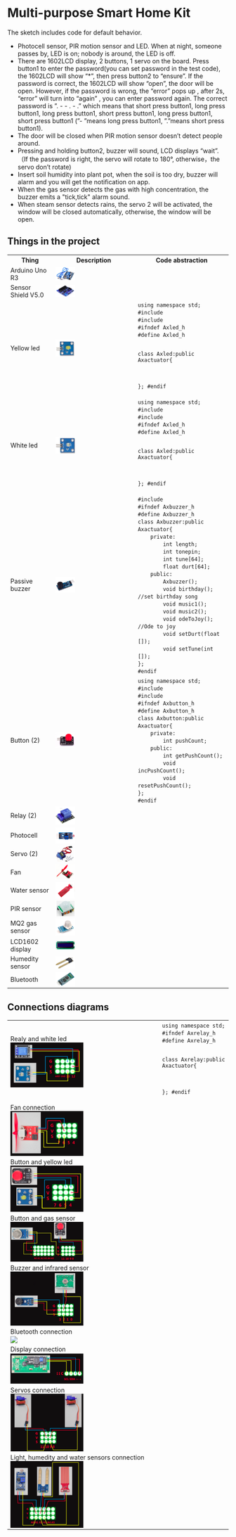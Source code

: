 # Multi-purpose Smart Home Kit

The sketch includes code for default behavior.

- Photocell sensor, PIR motion sensor and LED. When at night, someone passes by, LED is on; nobody is around, the LED is off.
- There are 1602LCD display, 2 buttons, 1 servo on the board. Press button1 to enter the password(you can set password in the test code),
  the 1602LCD will show “*”, then press button2 to “ensure”. If the password is correct, the 1602LCD will show “open”, the door will be open.
  However, if the password is wrong, the “error” pops up , after 2s, “error” will turn into “again” , you can enter password again. The correct
  password is ”. - - . - .” which means that short press button1, long press button1, long press button1, short press button1, long press button1,
  short press button1 (”- ”means long press button1, ”.”means short press button1).
- The door will be closed when PIR motion sensor doesn’t detect people around.
- Pressing and holding button2, buzzer will sound, LCD displays “wait”.（If the password is right, the servo will rotate to 180°, otherwise，the servo don’t rotate)
- Insert soil humidity into plant pot, when the soil is too dry, buzzer will alarm and you will get the notification on app.
- When the gas sensor detects the gas with high concentration, the buzzer emits a "tick,tick" alarm sound.
- When steam sensor detects rains, the servo 2 will be activated, the window will be closed automatically, otherwise, the window will be open. 

## Things in the project

<table><tr><th>Thing</th><th>Description</th><th>Code abstraction</th></tr>
<tr><td>Arduino Uno R3</td><td><img src="https://github.com/codifyit/iotaxatihouse/blob/main/docs/images/arduino-uno.png" align="center" width="25%"></td></tr>
<tr><td>Sensor Shield V5.0</td><td><img src="https://github.com/codifyit/iotaxatihouse/blob/main/docs/images/sensor-shield.png" align="center" width="25%"></td></tr>
<tr><td>Yellow led</td><td><img src="https://github.com/codifyit/iotaxatihouse/blob/main/docs/images/yellow-led.png" align="center" width="25%"></td>
<td>
<code>using namespace std;
#include <Arduino.h>
#include <Axactuator.h>
#ifndef Axled_h
#define Axled_h

class Axled:public Axactuator{

};
#endif</code>
</td>
</tr>
<tr><td>White led</td><td><img src="https://github.com/codifyit/iotaxatihouse/blob/main/docs/images/white-led.png" align="center" width="25%"></td><td>
<code>using namespace std;
#include <Arduino.h>
#include <Axactuator.h>
#ifndef Axled_h
#define Axled_h

class Axled:public Axactuator{

};
#endif</code></td>
</tr>
<tr><td>Passive buzzer</td><td><img src="https://github.com/codifyit/iotaxatihouse/blob/main/docs/images/passive-buzzer.png" align="center" width="25%"></td>
<td>
  <code>#include <Axactuator.h>
#ifndef Axbuzzer_h
#define Axbuzzer_h
class Axbuzzer:public Axactuator{
    private:
        int length;
        int tonepin;
        int tune[64];
        float durt[64];
    public:
        Axbuzzer();
        void birthday(); //set birthday song
        void music1();
        void music2();
        void odeToJoy(); //Ode to joy
        void setDurt(float []);
        void setTune(int []);
};
#endif</code>
</td></tr>
<tr><td>Button (2)</td><td><img src="https://github.com/codifyit/iotaxatihouse/blob/main/docs/images/button.png" align="center" width="25%"></td><td><code>using namespace std;
#include <Axactuator.h>
#include <Arduino.h>
#ifndef Axbutton_h
#define Axbutton_h
class Axbutton:public Axactuator{
    private:
        int pushCount;
    public:
        int getPushCount();
        void incPushCount();
        void resetPushCount();
};
#endif</code></td></tr>
<tr><td>Relay (2)</td><td><img src="https://github.com/codifyit/iotaxatihouse/blob/main/docs/images/relay.png" align="center" width="25%"></td></tr>
<tr><td>Photocell</td><td><img src="https://github.com/codifyit/iotaxatihouse/blob/main/docs/images/photocell.png" align="center" width="25%"></td></tr>
<tr><td>Servo (2)</td><td><img src="https://github.com/codifyit/iotaxatihouse/blob/main/docs/images/servo.png" align="center" width="25%"></td></tr>
<tr><td>Fan</td><td><img src="https://github.com/codifyit/iotaxatihouse/blob/main/docs/images/fan.png" align="center" width="25%"></td></tr>
<tr><td>Water sensor</td><td><img src="https://github.com/codifyit/iotaxatihouse/blob/main/docs/images/water.png" align="center" width="25%"></td></tr>
<tr><td>PIR sensor</td><td><img src="https://github.com/codifyit/iotaxatihouse/blob/main/docs/images/pir.png" align="center" width="25%"></td></tr>
<tr><td>MQ2 gas sensor</td><td><img src="https://github.com/codifyit/iotaxatihouse/blob/main/docs/images/gas.png" align="center" width="25%"></td></tr>
<tr><td>LCD1602 display</td><td><img src="https://github.com/codifyit/iotaxatihouse/blob/main/docs/images/display.png" align="center" width="25%"></td></tr>
<tr><td>Humedity sensor</td><td><img src="https://github.com/codifyit/iotaxatihouse/blob/main/docs/images/humedity.png" align="center" width="25%"></td></tr>
  <tr><td>Bluetooth</td><td><img src="https://github.com/codifyit/iotaxatihouse/blob/main/docs/images/bluetooth.png" align="center" width="25%"></td></tr>
</table>

## Connections diagrams

<table><tr><td>Realy and white led<br><img src="https://github.com/codifyit/iotaxatihouse/blob/main/docs/images/relay-white-led.png" align="center" width="50%"></td>
<td>
<code>using namespace std;
#ifndef Axrelay_h
#define Axrelay_h

class Axrelay:public Axactuator{

};
#endif</code>
</td>
</tr>
<tr><td>Fan connection<br><img src="https://github.com/codifyit/iotaxatihouse/blob/main/docs/images/fan-connection.png" align="center" width="50%"></td></tr>
<tr><td>Button and yellow led<br><img src="https://github.com/codifyit/iotaxatihouse/blob/main/docs/images/button-yellow-led.png" align="center" width="50%"></td></tr>
<tr><td>Button and gas sensor<br><img src="https://github.com/codifyit/iotaxatihouse/blob/main/docs/images/button-gas.png" align="center" width="50%"></td></tr>
<tr><td>Buzzer and infrared sensor<br><img src="https://github.com/codifyit/iotaxatihouse/blob/main/docs/images/buzzer-infrared.png" align="center" width="50%"></td></tr>
<tr><td>Bluetooth connection<br><img src="https://github.com/codifyit/iotaxatihouse/blob/main/docs/images/bluetooth-connection.png" align="center" width="50%"></td></tr>
<tr><td>Display connection<br><img src="https://github.com/codifyit/iotaxatihouse/blob/main/docs/images/display-connection.png" align="center" width="50%"></td></tr>
<tr><td>Servos connection<br><img src="https://github.com/codifyit/iotaxatihouse/blob/main/docs/images/servos-connection.png" align="center" width="50%"></td></tr>
<tr><td>Light, humedity and water sensors connection<br><img src="https://github.com/codifyit/iotaxatihouse/blob/main/docs/images/light-humedity-water.png" align="center" width="50%"></td></tr>
</table>



